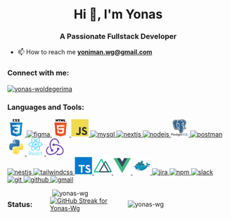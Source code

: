 <h1 align="center">Hi 👋, I'm Yonas</h1>
<h3 align="center">A Passionate Fullstack Developer</h3> 
 

- 📫 How to reach me **yoniman.wg@gmail.com** 

<h3 align="left">Connect with me:</h3>
<p align="left">
<a href="https://linkedin.com/in/yonas-woldegerima" target="blank"><img align="center" src="https://raw.githubusercontent.com/rahuldkjain/github-profile-readme-generator/master/src/images/icons/Social/linked-in-alt.svg" alt="yonas-woldegerima" height="30" width="40" /></a>
</p>

<h3 align="left">Languages and Tools:</h3>
<p align="left">
 
  <a href="https://www.w3schools.com/css/" target="_blank" rel="noreferrer">
    <img src="https://raw.githubusercontent.com/devicons/devicon/master/icons/css3/css3-original-wordmark.svg" alt="css3" width="40" height="40" />
  </a>
  <a href="https://www.figma.com/" target="_blank" rel="noreferrer">
    <img src="https://www.vectorlogo.zone/logos/figma/figma-icon.svg" alt="figma" width="40" height="40" />
  </a>
  <a href="https://www.w3.org/html/" target="_blank" rel="noreferrer">
    <img src="https://raw.githubusercontent.com/devicons/devicon/master/icons/html5/html5-original-wordmark.svg" alt="html5" width="40" height="40" />
  </a>
  <a href="https://developer.mozilla.org/en-US/docs/Web/JavaScript" target="_blank" rel="noreferrer">
    <img src="https://raw.githubusercontent.com/devicons/devicon/master/icons/javascript/javascript-original.svg" alt="javascript" width="40" height="40" />
  </a>
<a href="https://www.mysql.com/" target="_blank" rel="noreferrer">
  <img src="https://www.svgrepo.com/show/303251/mysql-logo.svg" alt="mysql" width="55" height="55" />
</a>
<a href="https://nextjs.org/" target="_blank" rel="noreferrer">
  <img src="https://assets.vercel.com/image/upload/v1662130559/nextjs/Icon_light_background.png" alt="nextjs" width="50" height="50" />
</a>
<a href="https://nodejs.org" target="_blank" rel="noreferrer">
  <img src="https://nodejs.org/static/images/logo.svg" alt="nodejs" width="55" height="55" />
</a>
  <a href="https://www.postgresql.org" target="_blank" rel="noreferrer">
    <img src="https://raw.githubusercontent.com/devicons/devicon/master/icons/postgresql/postgresql-original-wordmark.svg" alt="postgresql" width="40" height="40" />
  </a>
  <a href="https://postman.com" target="_blank" rel="noreferrer">
    <img src="https://www.vectorlogo.zone/logos/getpostman/getpostman-icon.svg" alt="postman" width="40" height="40" />
  </a>
  <a href="https://www.python.org" target="_blank" rel="noreferrer">
    <img src="https://raw.githubusercontent.com/devicons/devicon/master/icons/python/python-original.svg" alt="python" width="40" height="40" />
  </a>
  <a href="https://reactjs.org/" target="_blank" rel="noreferrer">
    <img src="https://raw.githubusercontent.com/devicons/devicon/master/icons/react/react-original-wordmark.svg" alt="react" width="40" height="40" />
  </a>
  <a href="https://redux.js.org" target="_blank" rel="noreferrer">
    <img src="https://raw.githubusercontent.com/devicons/devicon/master/icons/redux/redux-original.svg" alt="redux" width="40" height="40" />
  </a>
  <br>
   <a href="https://nestjs.com/" target="_blank" rel="noreferrer">
   <img src="https://nestjs.com/img/logo-small.svg" alt="nestjs" width="40" height="40" />
  </a>
  <a href="https://tailwindcss.com/" target="_blank" rel="noreferrer">
    <img src="https://cdn.jsdelivr.net/gh/devicons/devicon/icons/tailwindcss/tailwindcss-original-wordmark.svg" alt="tailwindcss" width="50" height="50" />
  </a>
  <a href="https://www.typescriptlang.org/" target="_blank" rel="noreferrer">
    <img src="https://raw.githubusercontent.com/devicons/devicon/master/icons/typescript/typescript-original.svg" alt="typescript" width="40" height="40" />
  </a>
 <a href="https://nuxt.com/" target="_blank" rel="noreferrer">
    <img src="https://raw.githubusercontent.com/devicons/devicon/master/icons/nuxtjs/nuxtjs-original.svg" alt="Nuxt.js" width="40" height="40" />
</a>
<a href="https://vuejs.org/" target="_blank" rel="noreferrer">
    <img src="https://raw.githubusercontent.com/devicons/devicon/master/icons/vuejs/vuejs-original.svg" alt="Vue.js" width="40" height="40" />
</a>
<a href="https://www.docker.com/" target="_blank" rel="noreferrer">
    <img src="https://raw.githubusercontent.com/devicons/devicon/master/icons/docker/docker-original.svg" alt="Docker" width="40" height="40" />
</a>
  <a href="https://www.atlassian.com/software/jira" target="_blank" rel="noreferrer">
    <img src="https://cdn.jsdelivr.net/gh/devicons/devicon/icons/jira/jira-original.svg" alt="jira" width="40" height="40" />
  </a>
  <a href="https://www.npmjs.com/" target="_blank" rel="noreferrer">
    <img src="https://cdn.jsdelivr.net/gh/devicons/devicon/icons/npm/npm-original-wordmark.svg" alt="npm" width="40" height="40" />
  </a>
 <a href="https://slack.com/" target="_blank" rel="noreferrer">
    <img src="https://a.slack-edge.com/80588/marketing/img/icons/icon_slack_hash_colored.png" alt="slack" width="40" height="40" />
  </a>
    <a href="https://git-scm.com/" target="_blank" rel="noreferrer">
    <img src="https://cdn.jsdelivr.net/gh/devicons/devicon/icons/git/git-original.svg" alt="git" width="40" height="40" />
  </a>
  <a href="https://github.com/" target="_blank" rel="noreferrer">
    <img src="https://www.svgrepo.com/show/217753/github.svg" alt="github" width="40" height="40" />
  </a>
<a href="mailto:example@gmail.com" target="_blank" rel="noreferrer">
  <img src="https://upload.wikimedia.org/wikipedia/commons/thumb/4/4e/Gmail_Icon.png/512px-Gmail_Icon.png" alt="gmail" width="40" height="40" />
</a>

</p>

<div style="display: flex; justify-content: center; align-items: center; gap: 10px; flex-wrap: wrap;">
  <img 
    src="https://github-readme-stats.vercel.app/api/top-langs/?username=Yonas-Wg&theme=github_dark&show_icons=true&hide_border=false&layout=compact" 
    alt="yonas-wg" 
    style="width: 300px; height: auto;" 
  />

</div>


<div style="display: flex; align-items: center; gap: 40px; flex-wrap: nowrap;">
  <h3 style="margin: 0;">Status:</h3>
  <a href="https://git.io/streak-stats">
    <img src="https://github-readme-streak-stats.herokuapp.com?user=Yonas-Wg&theme=python-dark" 
         alt="GitHub Streak for Yonas-Wg" 
         style="width: 360px; height: auto;" />
  </a>
  <img 
    src="https://github-readme-stats.vercel.app/api?username=Yonas-Wg&theme=github_dark&show_icons=true&hide_border=false&count_private=true" 
    alt="yonas-wg" 
    style="width: 340px; height: auto;" 
  />
</div>


